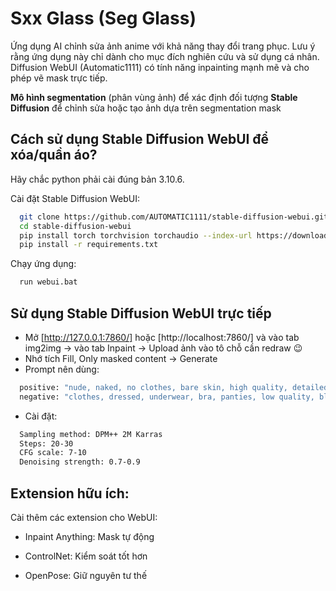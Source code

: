 # Sxx Glass (Seg Glass)

Ứng dụng AI chỉnh sửa ảnh anime với khả năng thay đổi trang phục. Lưu ý rằng ứng dụng này chỉ dành cho mục đích nghiên cứu và sử dụng cá nhân. Diffusion WebUI (Automatic1111) có tính năng inpainting mạnh mẽ và cho phép vẽ mask trực tiếp.

**Mô hình segmentation** (phân vùng ảnh) để xác định đối tượng
**Stable Diffusion** để chỉnh sửa hoặc tạo ảnh dựa trên segmentation mask

## Cách sử dụng Stable Diffusion WebUI để xóa/quần áo?

Hãy chắc  python phải cài đúng bản 3.10.6.

Cài đặt Stable Diffusion WebUI:

```bash
  git clone https://github.com/AUTOMATIC1111/stable-diffusion-webui.git
  cd stable-diffusion-webui
  pip install torch torchvision torchaudio --index-url https://download.pytorch.org/whl/cu118
  pip install -r requirements.txt
```

Chạy ứng dụng:

```bash
  run webui.bat
```

## Sử dụng Stable Diffusion WebUI trực tiếp

* Mở [http://127.0.0.1:7860/] hoặc [http://localhost:7860/] và vào tab img2img -> vào tab Inpaint -> Upload ảnh vào tô chỗ cần redraw 😉
* Nhớ tích Fill, Only masked content -> Generate
* Prompt nên dùng:
```bash
  positive: "nude, naked, no clothes, bare skin, high quality, detailed"
  negative: "clothes, dressed, underwear, bra, panties, low quality, blurry"
```
* Cài đặt:
```bash
  Sampling method: DPM++ 2M Karras
  Steps: 20-30
  CFG scale: 7-10
  Denoising strength: 0.7-0.9
```

## Extension hữu ích:

Cài thêm các extension cho WebUI:

* Inpaint Anything: Mask tự động

* ControlNet: Kiểm soát tốt hơn

* OpenPose: Giữ nguyên tư thế
